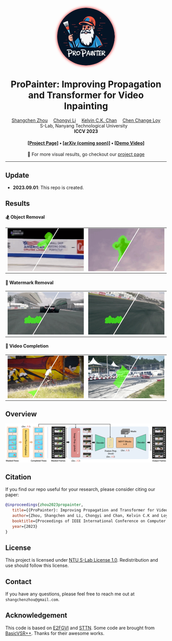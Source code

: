 <div align="center">

<div class="logo">
   <a href="https://shangchenzhou.com/projects/ProPainter/">
      <img src="assets/propainter_logo1" onmouseover="this.src='assets/propainter_logo2';" onmouseout="this.src='assets/propainter_logo1';" style="width:180px; border-radius:50%; box-shadow: 0 0 10px #f00">
   </a>
</div>

<h1>ProPainter: Improving Propagation and Transformer for Video Inpainting</h1>

<div>
    <a href='https://shangchenzhou.com/' target='_blank'>Shangchen Zhou</a>&emsp;
    <a href='https://li-chongyi.github.io/' target='_blank'>Chongyi Li</a>&emsp;
    <a href='https://ckkelvinchan.github.io/' target='_blank'>Kelvin C.K. Chan</a>&emsp;
    <a href='https://www.mmlab-ntu.com/person/ccloy/' target='_blank'>Chen Change Loy</a>
</div>
<div>
    S-Lab, Nanyang Technological University&emsp; 
</div>

<div>
    <strong>ICCV 2023</strong>
</div>
<div>
    <h4 align="center">
        <a href="https://shangchenzhou.com/projects/ProPainter/" target='_blank'>[Project Page]</a> •
        <a href="#" target='_blank'>[arXiv (coming soon)]</a> •
        <a href="https://youtu.be/Cc89WF-2zz0" target='_blank'>[Demo Video]</a>
    </h4>
</div>

:open_book: For more visual results, go checkout our <a href="https://shangchenzhou.com/projects/ProPainter/" target="_blank">project page</a>


---

</div>


## Update

<!-- - **2023.09.02**: Our code and model are publicly available. :whale:  -->
- **2023.09.01**: This repo is created.

## Results

#### 🏂 Object Removal
<table>
<tr>
   <td> 
      <img src="assets/object_removal1.gif">
   </td>
   <td> 
      <img src="assets/object_removal2.gif">
   </td>
</tr>
</table>

#### 🌈 Watermark Removal
<table>
<tr>
   <td> 
      <img src="assets/watermark_removal1.gif">
   </td>
   <td> 
      <img src="assets/watermark_removal2.gif">
   </td>
</tr>
</table>

#### 🎨 Video Completion
<table>
<tr>
   <td> 
      <img src="assets/video_completion1.gif">
   </td>
   <td> 
      <img src="assets/video_completion2.gif">
   </td>
</tr>
</table>





## Overview
![overall_structure](assets/ProPainter_pipeline.png)




## Citation

   If you find our repo useful for your research, please consider citing our paper:

   ```bibtex
   @inproceedings{zhou2023propainter,
      title={{ProPainter}: Improving Propagation and Transformer for Video Inpainting},
      author={Zhou, Shangchen and Li, Chongyi and Chan, Kelvin C.K and Loy, Chen Change},
      booktitle={Proceedings of IEEE International Conference on Computer Vision (ICCV)},
      year={2023}
   }
   ```


## License

This project is licensed under <a rel="license" href="./LICENSE">NTU S-Lab License 1.0</a>. Redistribution and use should follow this license.


## Contact
If you have any questions, please feel free to reach me out at `shangchenzhou@gmail.com`. 

## Acknowledgement

This code is based on [E2FGVI](https://github.com/MCG-NKU/E2FGVI) and [STTN](https://github.com/researchmm/STTN). Some code are brought from [BasicVSR++](https://github.com/ckkelvinchan/BasicVSR_PlusPlus). Thanks for their awesome works.